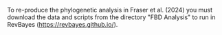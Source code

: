 To re-produce the phylogenetic analysis in Fraser et al. (2024) you must download the data and scripts from the directory "FBD Analysis" to run in RevBayes (https://revbayes.github.io/).
